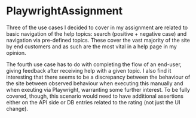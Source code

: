 # PlaywrightAssignment

Three of the use cases I decided to cover in my assignment are related to basic navigation of the help topics: search (positive + negative case) and navigation via pre-defined topics. These cover the vast majority of the site by end customers and as such are the most vital in a help page in my opinion.

The fourth use case has to do with completing the flow of an end-user, giving feedback after receiving help with a given topic. I also find it interesting that there seems to be a discrepancy between the behaviour of the site between observed behaviour when executing this manually and when exeuting via Playwright, warranting some further interest. To be fully covered, though, this scenario would need to have additional assertions either on the API side or DB entries related to the rating (not just the UI change).
